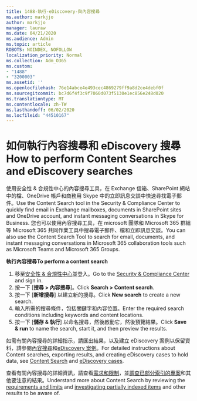```yaml
---
title: 1488-執行-eDiscovery-與內容搜尋
ms.author: markjjo
author: markjjo
manager: lauraw
ms.date: 04/21/2020
ms.audience: Admin
ms.topic: article
ROBOTS: NOINDEX, NOFOLLOW
localization_priority: Normal
ms.collection: Adm_O365
ms.custom:
- "1488"
- "3200003"
ms.assetid: ''
ms.openlocfilehash: 76e14abce4e493cec4869279ff9a8d2ce4debf0f
ms.sourcegitcommit: bc7d6f4f3c9f7060d073f5130e1ec856e248d020
ms.translationtype: MT
ms.contentlocale: zh-TW
ms.lasthandoff: 06/02/2020
ms.locfileid: "44510167"
---
```

# <a name="how-to-perform-content-searches-and-ediscovery-searches"></a><span data-ttu-id="632fa-102">如何執行內容搜尋和 eDiscovery 搜尋</span><span class="sxs-lookup"><span data-stu-id="632fa-102">How to perform Content Searches and eDiscovery searches</span></span>

<span data-ttu-id="632fa-103">使用安全性 & 合規性中心的內容搜尋工具，在 Exchange 信箱、SharePoint 網站中的檔、OneDrive 帳戶和商務用 Skype 中的立即訊息交談中快速尋找電子郵件。</span><span class="sxs-lookup"><span data-stu-id="632fa-103">Use the Content Search tool in the Security & Compliance Center to quickly find email in Exchange mailboxes, documents in SharePoint sites and OneDrive account, and instant messaging conversations in Skype for Business.</span></span> <span data-ttu-id="632fa-104">您也可以使用內容搜尋工具，在 microsoft 團隊和 Microsoft 365 群組等 Microsoft 365 共同作業工具中搜尋電子郵件、檔和立即訊息交談。</span><span class="sxs-lookup"><span data-stu-id="632fa-104">You can also use the Content Search Tool to search for email, documents, and instant messaging conversations in Microsoft 365 collaboration tools such as Microsoft Teams and Microsoft 365 Groups.</span></span>

<span data-ttu-id="632fa-105">**執行內容搜尋**</span><span class="sxs-lookup"><span data-stu-id="632fa-105">**To perform a content search**</span></span>

1. <span data-ttu-id="632fa-106">移至[安全性 & 合規性中心](https://protection.office.com)並登入。</span><span class="sxs-lookup"><span data-stu-id="632fa-106">Go to the [Security & Compliance Center](https://protection.office.com) and sign in.</span></span>
2. <span data-ttu-id="632fa-107">按一下 [**搜尋 > 內容搜尋**]。</span><span class="sxs-lookup"><span data-stu-id="632fa-107">Click **Search > Content search**.</span></span>
3. <span data-ttu-id="632fa-108">按一下 [**新增搜尋**] 以建立新的搜尋。</span><span class="sxs-lookup"><span data-stu-id="632fa-108">Click **New search** to create a new search.</span></span>
4. <span data-ttu-id="632fa-109">輸入所需的搜尋條件，包括關鍵字和內容位置。</span><span class="sxs-lookup"><span data-stu-id="632fa-109">Enter the required search conditions including keywords and content locations.</span></span>  
5. <span data-ttu-id="632fa-110">按一下 [**儲存 & 執行**] 以命名搜尋，然後啟動它，然後預覽結果。</span><span class="sxs-lookup"><span data-stu-id="632fa-110">Click **Save & run** to name the search, start it, and then preview the results.</span></span>

<span data-ttu-id="632fa-111">如需有關內容搜尋的詳細指示，請匯出結果，以及建立 eDiscovery 案例以保留資料，請參閱[內容搜尋](https://docs.microsoft.com/microsoft-365/compliance/content-search)和[eDiscovery 案例](https://docs.microsoft.com/microsoft-365/compliance/ediscovery-cases)。</span><span class="sxs-lookup"><span data-stu-id="632fa-111">For detailed instructions about Content searches, exporting results, and creating eDiscovery cases to hold data, see [Content Search](https://docs.microsoft.com/microsoft-365/compliance/content-search) and [eDiscovery cases](https://docs.microsoft.com/microsoft-365/compliance/ediscovery-cases).</span></span>

<span data-ttu-id="632fa-112">查看有關內容搜尋的詳細資訊，請查看[需求和限制](https://docs.microsoft.com/microsoft-365/compliance/limits-for-content-search)，並[調查已部分索引的專案](https://docs.microsoft.com/microsoft-365/compliance/investigating-partially-indexed-items-in-ediscovery)和其他要注意的結果。</span><span class="sxs-lookup"><span data-stu-id="632fa-112">Understand more about Content Search by reviewing the [requirements and limits](https://docs.microsoft.com/microsoft-365/compliance/limits-for-content-search) and  [investigating partially indexed items](https://docs.microsoft.com/microsoft-365/compliance/investigating-partially-indexed-items-in-ediscovery) and other results to be aware of.</span></span>